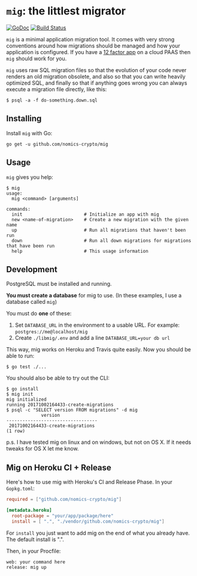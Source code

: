 # `mig`: the littlest migrator

[![GoDoc](https://godoc.org/github.com/nomics-crypto/mig?status.svg)](https://godoc.org/github.com/nomics-crypto/mig)
[![Build Status](https://travis-ci.org/nomics-crypto/mig.svg?branch=master)](https://travis-ci.org/nomics-crypto/mig)

`mig` is a minimal application migration tool. It comes with very strong conventions around how
migrations should be managed and how your application is configured. If you have a
[12 factor app](https://12factor.net/) on a cloud PAAS then `mig` should work for you.

`mig` uses raw SQL migration files so that the evolution of your code never renders an old migration obsolete, and also so that you can write heavily optimized SQL, and finally so that if anything goes wrong you can always execute a migration file directly, like this:

```
$ psql -a -f do-something.down.sql
```

## Installing

Install `mig` with Go:

```
go get -u github.com/nomics-crypto/mig
```

## Usage

`mig` gives you help:

```
$ mig
usage:
  mig <command> [arguments]

commands:
  init                       # Initialize an app with mig
  new <name-of-migration>    # Create a new migration with the given name
  up                         # Run all migrations that haven't been run
  down                       # Run all down migrations for migrations that have been run
  help                       # This usage information
```

## Development

PostgreSQL must be installed and running.

**You must create a database** for mig to use. (In these examples, I use a database called `mig`)

You must do **one** of these:

1. Set `DATABASE_URL` in the environment to a usable URL. For example: `postgres://me@localhost/mig`
2. Create `./libmig/.env` and add a line `DATABASE_URL=your db url`

This way, mig works on Heroku and Travis quite easily. Now you should be able to run:

```
$ go test ./...
```

You should also be able to try out the CLI:

```
$ go install
$ mig init
mig initialized
running 20171002164433-create-migrations
$ psql -c "SELECT version FROM migrations" -d mig
             version
----------------------------------
 20171002164433-create-migrations
(1 row)
```

p.s. I have tested mig on linux and on windows, but not on OS X. If it needs tweaks for OS X let me know.

## Mig on Heroku CI + Release

Here's how to use mig with Heroku's CI and Release Phase. In your `Gopkg.toml`:

```toml
required = ["github.com/nomics-crypto/mig"]

[metadata.heroku]
  root-package = "your/app/package/here"
  install = [ ".", "./vendor/github.com/nomics-crypto/mig"]
```

For `install` you just want to add mig on the end of what you already have. The default install is ".".

Then, in your Procfile:

```Procfile
web: your command here
release: mig up
```
